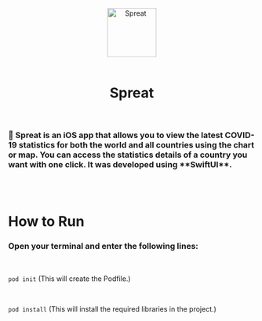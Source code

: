 <div align="center">
  <img width="100" height="100" alt="Spreat" src="https://i.ibb.co/GxkJqLJ/virus.png">
  </br></br>
  <h1><b>Spreat</b></h1>
</div>

</br>

<h3>🦠 Spreat is an iOS app that allows you to view the latest COVID-19 statistics for both the world and all countries using the chart or map. You can access the statistics details of a country you want with one click. It was developed using **SwiftUI**.</h3>

</br>
</br>

# <b>How to Run</b>

### Open your terminal and enter the following lines:

</br>

`pod init` (This will create the Podfile.)

</br>

`pod install` (This will install the required libraries in the project.)
